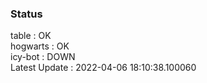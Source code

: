 ### Status


table : OK  
hogwarts : OK  
icy-bot : DOWN  
Latest Update : 2022-04-06 18:10:38.100060
